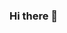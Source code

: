 ### Hi there 👋

<!--
**JuanDT24/JuanDT24** is a ✨ _special_ ✨ repository because its `README.md` (this file) appears on your GitHub profile.

Here are some ideas to get you started:

- 🌱 I’m studying software or systems engineering
- 💬 Ask me about anything, if i can answer, I'll try
- ⚡ Fun fact: Not a very talkative person, but I'll do anything to help.
- I like videogames, so if you want to include me in a project about it, count me in.
-->
